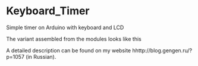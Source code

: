 # Keyboard_Timer
Simple timer on Arduino with keyboard and LCD

The variant assembled from the modules looks like this 

A detailed description can be found on my website hhttp://blog.gengen.ru/?p=1057 (in Russian).
